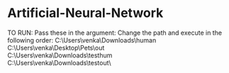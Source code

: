# Artificial-Neural-Network

TO RUN:
Pass these in the argument:
Change the path and execute in the following order:
C:\Users\venka\Downloads\human\
C:\Users\venka\Desktop\Pets\out\
C:\Users\venka\Downloads\testhum\
C:\Users\venka\Downloads\testout\

